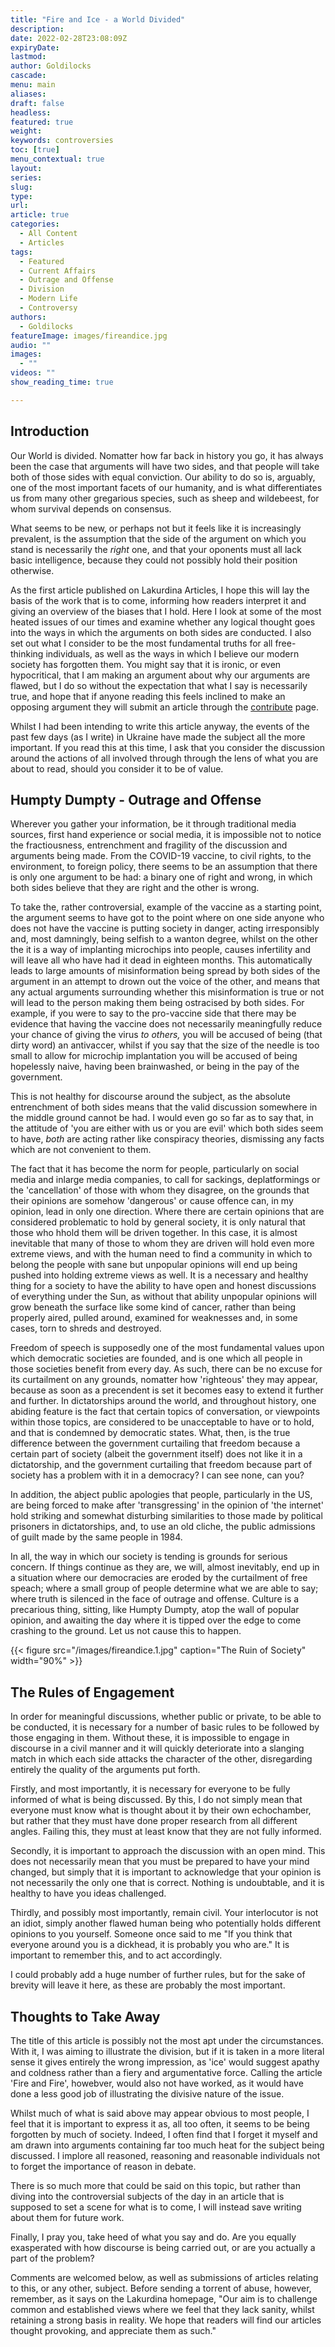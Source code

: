 ```yaml
---
title: "Fire and Ice - a World Divided"
description: 
date: 2022-02-28T23:08:09Z
expiryDate:
lastmod: 
author: Goldilocks
cascade:
menu: main
aliases:
draft: false
headless:
featured: true
weight:
keywords: controversies
toc: [true]
menu_contextual: true
layout:
series:
slug:
type:
url:
article: true
categories:
  - All Content
  - Articles
tags:
  - Featured
  - Current Affairs
  - Outrage and Offense
  - Division
  - Modern Life
  - Controversy
authors:
  - Goldilocks
featureImage: images/fireandice.jpg
audio: ""
images: 
  - ""
videos: ""
show_reading_time: true

---
```



## Introduction  

Our World is divided. Nomatter how far back in history you go, it has always been the case that arguments will have two sides, and that people will take both of those sides with equal conviction. Our ability to do so is, arguably, one of the most important facets of our humanity, and is what differentiates us from many other gregarious species, such as sheep and wildebeest, for whom survival depends on consensus.  

What seems to be new, or perhaps not but it feels like it is increasingly prevalent, is the assumption that the side of the argument on which you stand is necessarily the *right* one, and that your oponents must all lack basic intelligence, because they could not possibly hold their position otherwise.

As the first article published on Lakurdina Articles, I hope this will lay the basis of the work that is to come, informing how readers interpret it and giving an overview of the biases that I hold. Here I look at some of the most heated issues of our times and examine whether any logical thought goes into the ways in which the arguments on both sides are conducted. I also set out what I consider to be the most fundamental truths for all free-thinking individuals, as well as the ways in which I believe our modern society has forgotten them. You might say that it is ironic, or even hypocritical, that I am making an argument about why our arguments are flawed, but I do so without the expectation that what I say is necessarily true, and hope that if anyone reading this feels inclined to make an opposing argument they will submit an article through the [contribute](articles.lakurdina.com/contribute) page.  

Whilst I had been intending to write this article anyway, the events of the past few days (as I write) in Ukraine have made the subject all the more important. If you read this at this time, I ask that you consider the discussion around the actions of all involved through through the lens of what you are about to read, should you consider it to be of value.  

## Humpty Dumpty - Outrage and Offense

Wherever you gather your information, be it through traditional media sources, first hand experience or social media, it is impossible not to notice the fractiousness, entrenchment and fragility of the discussion and arguments being made. From the COVID-19 vaccine, to civil rights, to the environment, to foreign policy, there seems to be an assumption that there is only one argument to be had: a binary one of right and wrong, in which both sides believe that they are right and the other is wrong.  

To take the, rather controversial, example of the vaccine as a starting point, the argument seems to have got to the point where on one side anyone who does not have the vaccine is putting society in danger, acting irresponsibly and, most damningly, being selfish to a wanton degree, whilst on the other the it is a way of implanting microchips into people, causes infertility and will leave all who have had it dead in eighteen months. This automatically leads to large amounts of misinformation being spread by both sides of the argument in an attempt to drown out the voice of the other, and means that any actual arguments surrounding whether this misinformation is true or not will lead to the person making them being ostracised by both sides. For example, if you were to say to the pro-vaccine side that there may be evidence that having the vaccine does not necessarily meaningfully reduce your chance of giving the virus *to others,* you will be accused of being (that dirty word) an antivaccer, whilst if you say that the size of the needle is too small to allow for microchip implantation you will be accused of being hopelessly naive, having been brainwashed, or being in the pay of the government.  

This is not healthy for discourse around the subject, as the absolute entrenchment of both sides means that the valid discussion somewhere in the middle ground cannot be had. I would even go so far as to say that, in the attitude of 'you are either with us or you are evil' which both sides seem to have, *both* are acting rather like conspiracy theories, dismissing any facts which are not convenient to them.  

The fact that it has become the norm for people, particularly on social media and inlarge media companies, to call for sackings, deplatformings or the 'cancellation' of those with whom they disagree, on the grounds that their opinions are somehow 'dangerous' or cause offence can, in my opinion, lead in only one direction. Where there are certain opinions that are considered problematic to hold by general society, it is only natural that those who hhold them will be driven together. In this case, it is almost inevitable that many of those to whom they are driven will hold even more extreme views, and with the human need to find a community in which to belong the people with sane but unpopular opinions will end up being pushed into holding extreme views as well. It is a necessary and healthy thing for a society to have the ability to have open and honest discussions of everything under the Sun, as without that ability unpopular opinions will grow beneath the surface like some kind of cancer, rather than being properly aired, pulled around, examined for weaknesses and, in some cases, torn to shreds and destroyed.

Freedom of speech is supposedly one of the most fundamental values upon which democratic societies are founded, and is one which all people in those societies benefit from every day. As such, there can be no excuse for its curtailment on any grounds, nomatter how 'righteous' they may appear, because as soon as a precendent is set it becomes easy to extend it further and further. In dictatorships around the world, and throughout history, one abiding feature is the fact that certain topics of conversation, or viewpoints within those topics, are considered to be unacceptable to have or to hold, and that is condemned by democratic states. What, then, is the true difference between the government curtailing that freedom because a certain part of society (albeit the government itself) does not like it in a dictatorship, and the government curtailing that freedom because part of society has a problem with it in a democracy? I can see none, can you?  

In addition, the abject public apologies that people, particularly in the US, are being forced to make after 'transgressing' in the opinion of 'the internet' hold striking and somewhat disturbing similarities to those made by political prisoners in dictatorships, and, to use an old cliche, the public admissions of guilt made by the same people in 1984.  

In all, the way in which our society is tending is grounds for serious concern. If things continue as they are, we will, almost inevitably, end up in a situation where our democracies are eroded by the curtailment of free speach; where a small group of people determine what we are able to say; where truth is silenced in the face of outrage and offense. Culture is a precarious thing, sitting, like Humpty Dumpty, atop the wall of popular opinion, and awaiting the day where it is tipped over the edge to come crashing to the ground. Let us not cause this to happen.  

{{< figure src="/images/fireandice.1.jpg" caption="The Ruin of Society" width="90%" >}}

## The Rules of Engagement

In order for meaningful discussions, whether public or private, to be able to be conducted, it is necessary for a number of basic rules to be followed by those engaging in them. Without these, it is impossible to engage in discourse in a civil manner and it will quickly deteriorate into a slanging match in which each side attacks the character of the other, disregarding entirely the quality of the arguments put forth.  

Firstly, and most importantly, it is necessary for everyone to be fully informed of what is being discussed. By this, I do not simply mean that everyone must know what is thought about it by their own echochamber, but rather that they must have done proper research from all different angles. Failing this, they must at least know that they are not fully informed.  

Secondly, it is important to approach the discussion with an open mind. This does not necessarily mean that you must be prepared to have your mind changed, but simply that it is important to acknowledge that your opinion is not necessarily the only one that is correct. Nothing is undoubtable, and it is healthy to have you ideas challenged.

Thirdly, and possibly most importantly, remain civil. Your interlocutor is not an idiot, simply another flawed human being who potentially holds different opinions to you yourself. Someone once said to me "If you think that everyone around you is a dickhead, it is probably you who are." It is important to remember this, and to act accordingly.  

I could probably add a huge number of further rules, but for the sake of brevity will leave it here, as these are probably the most important.

## Thoughts to Take Away

The title of this article is possibly not the most apt under the circumstances. With it, I was aiming to illustrate the division, but if it is taken in a more literal sense it gives entirely the wrong impression, as 'ice' would suggest apathy and coldness rather than a fiery and argumentative force. Calling the article 'Fire and Fire', howebver, would also not have worked, as it would have done a less good job of illustrating the divisive nature of the issue.  

Whilst much of what is said above may appear obvious to most people, I feel that it is important to express it as, all too often, it seems to be being forgotten by much of society. Indeed, I often find that I forget it myself and am drawn into arguments containing far too much heat for the subject being discussed. I implore all reasoned, reasoning and reasonable individuals not to forget the importance of reason in debate.  

There is so much more that could be said on this topic, but rather than diving into the controversial subjects of the day in an article that is supposed to set a scene for what is to come, I will instead save writing about them for future work.  

Finally, I pray you, take heed of what you say and do. Are you equally exasperated with how discourse is being carried out, or are you actually a part of the problem?

Comments are welcomed below, as well as submissions of articles relating to this, or any other, subject. Before sending a torrent of abuse, however, remember, as it says on the Lakurdina homepage, "Our aim is to challenge common and established views where we feel that they lack sanity, whilst retaining a strong basis in reality. We hope that readers will find our articles thought provoking, and appreciate them as such."
